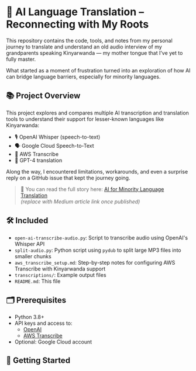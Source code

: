 # 🧠 AI Language Translation – Reconnecting with My Roots

This repository contains the code, tools, and notes from my personal journey to translate and understand an old audio interview of my grandparents speaking Kinyarwanda — my mother tongue that I’ve yet to fully master.

What started as a moment of frustration turned into an exploration of how AI can bridge language barriers, especially for minority languages.

## 📚 Project Overview

This project explores and compares multiple AI transcription and translation tools to understand their support for lesser-known languages like Kinyarwanda:

- 🎙️ OpenAI Whisper (speech-to-text)
- 🗣️ Google Cloud Speech-to-Text
- 🧠 AWS Transcribe
- 💬 GPT-4 translation

Along the way, I encountered limitations, workarounds, and even a surprise reply on a GitHub issue that kept the journey going.

> 📖 You can read the full story here: [AI for Minority Language Translation](#)  
> *(replace with Medium article link once published)*

## 🛠️ Included

- `open-ai-transcribe-audio.py`: Script to transcribe audio using OpenAI's Whisper API
- `split-audio.py`: Python script using `pydub` to split large MP3 files into smaller chunks
- `aws_transcribe_setup.md`: Step-by-step notes for configuring AWS Transcribe with Kinyarwanda support
- `transcriptions/`: Example output files
- `README.md`: This file

## 🗂️ Prerequisites

- Python 3.8+
- API keys and access to:
  - [OpenAI](https://platform.openai.com/)
  - [AWS Transcribe](https://aws.amazon.com/transcribe/)
- Optional: Google Cloud account

## 🚀 Getting Started

